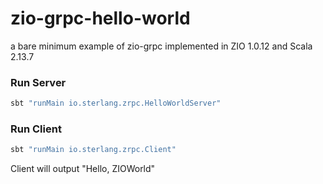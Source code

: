 # zio-grpc-hello-world

a bare minimum example of zio-grpc implemented in ZIO 1.0.12 and Scala 2.13.7

### Run Server
```bash
sbt "runMain io.sterlang.zrpc.HelloWorldServer"
```


### Run Client
```bash
sbt "runMain io.sterlang.zrpc.Client"
```

Client will output "Hello, ZIOWorld"
